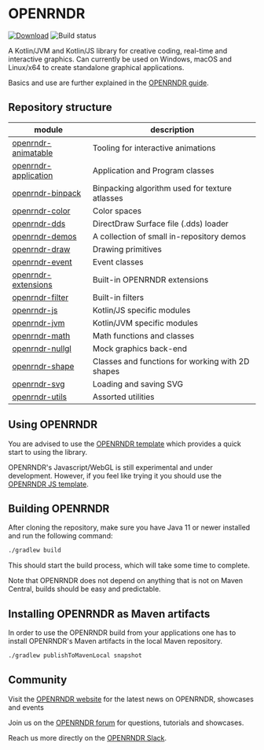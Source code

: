 # OPENRNDR

[![Download](https://maven-badges.herokuapp.com/maven-central/org.openrndr/openrndr-application/badge.svg)](https://mvnrepository.com/artifact/org.openrndr/openrndr-core)
![Build status](https://github.com/openrndr/openrndr/actions/workflows/tests.yml/badge.svg)

A Kotlin/JVM and Kotlin/JS library for creative coding, real-time and interactive graphics. Can currently be used on Windows, macOS and Linux/x64 to create standalone graphical applications.

Basics and use are further explained in the [OPENRNDR guide](https://guide.openrndr.org).

## Repository structure

| module                                       | description                                      |
|----------------------------------------------|--------------------------------------------------|
| [openrndr-animatable](openrndr-animatable)   | Tooling for interactive animations               |
| [openrndr-application](openrndr-application) | Application and Program classes                  |
| [openrndr-binpack](openrndr-binpack)         | Binpacking algorithm used for texture atlasses   |
| [openrndr-color](openrndr-color)             | Color spaces                                     |
| [openrndr-dds](openrndr-dds)                 | DirectDraw Surface file (.dds) loader            |
| [openrndr-demos](openrndr-demos)             | A collection of small in-repository demos        |
| [openrndr-draw](openrndr-draw)               | Drawing primitives                               |
| [openrndr-event](openrndr-event)             | Event classes                                    |
| [openrndr-extensions](openrndr-extensions)   | Built-in OPENRNDR extensions                     |
| [openrndr-filter](openrndr-filter)           | Built-in filters                                 |
| [openrndr-js](openrndr-js)                   | Kotlin/JS specific modules                       |
| [openrndr-jvm](openrndr-jvm)                 | Kotlin/JVM specific modules                      |
| [openrndr-math](openrndr-math)               | Math functions and classes                       |
| [openrndr-nullgl](openrndr-nullgl)           | Mock graphics back-end                           |
| [openrndr-shape](openrndr-shape)             | Classes and functions for working with 2D shapes |
| [openrndr-svg](openrndr-svg)                 | Loading and saving SVG                           |
| [openrndr-utils](openrndr-utils)             | Assorted utilities                               |

## Using OPENRNDR

You are advised to use the [OPENRNDR template](https://github.com/openrndr/openrndr-template) which provides a quick start to using the library.

OPENRNDR's Javascript/WebGL is still experimental and under development. However, if you feel like trying it you should use the 
[OPENRNDR JS template](https://github.com/openrndr/openrndr-js-template).


## Building OPENRNDR

After cloning the repository, make sure you have Java 11 or newer installed and run the following command:

```sh
./gradlew build
```

This should start the build process, which will take some time to complete.

Note that OPENRNDR does not depend on anything that is not on Maven Central, builds should be easy and predictable.

## Installing OPENRNDR as Maven artifacts

In order to use the OPENRNDR build from your applications one has to install OPENRNDR's Maven artifacts in the local Maven repository.

```sh
./gradlew publishToMavenLocal snapshot
```

## Community

Visit the [OPENRNDR website](https://openrndr.org) for the latest news on OPENRNDR, showcases and events 

Join us on the [OPENRNDR forum](https://openrndr.discourse.group) for questions, tutorials and showcases.

Reach us more directly on the [OPENRNDR Slack](https://join.slack.com/t/openrndr/shared_invite/zt-avkbk0as-AZEsN7kb4UNIpfmYfbAemw).
